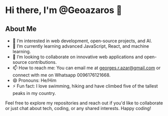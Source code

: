 # Hi there, I'm @Geoazaros 👋

## About Me
- 👀 I’m interested in web development, open-source projects, and AI.
- 🌱 I’m currently learning advanced JavaScript, React, and machine learning.
- 💞️ I’m looking to collaborate on innovative web applications and open-source contributions.
- 📫 How to reach me: You can email me at georges.r.azar@gmail.com or connect with me on Whatsapp 0096176121668.
- 😄 Pronouns: He/Him
- ⚡ Fun fact: I love swimming, hiking and have climbed five of the tallest peaks in my country.

Feel free to explore my repositories and reach out if you'd like to collaborate or just chat about tech, coding, or any shared interests. Happy coding!
